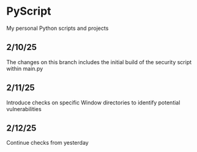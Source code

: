 # PyScript
My personal Python scripts and projects

## 2/10/25
The changes on this branch includes the initial build of the security script within main.py

## 2/11/25
Introduce checks on specific Window directories to identify potential vulnerabilities

## 2/12/25
Continue checks from yesterday